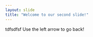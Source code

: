 ```yaml
---
layout: slide
title: "Welcome to our second slide!"
---
```

tdfsdfsf
Use the left arrow to go back!
